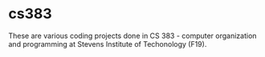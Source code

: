 # cs383
These are various coding projects done in CS 383 - computer organization and programming at Stevens Institute of Techonology (F19).
